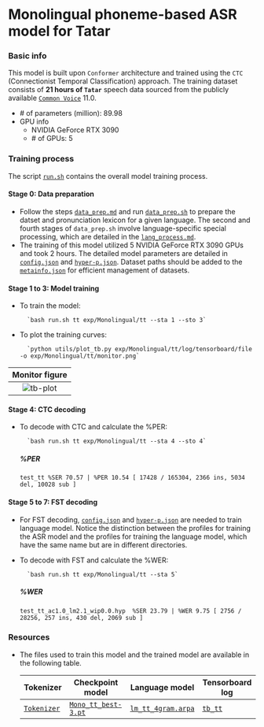 # Monolingual phoneme-based ASR model for Tatar
### Basic info

This model is built upon `Conformer` architecture and trained using the `CTC` (Connectionist Temporal Classification) approach. The training dataset consists of __21 hours of `Tatar`__ speech data sourced from the publicly available [`Common Voice`](https://commonvoice.mozilla.org/) 11.0.

* \# of parameters (million): 89.98
* GPU info 
  * NVIDIA GeForce RTX 3090
  * \# of GPUs: 5

### Training process

The script [`run.sh`](../../../run.sh) contains the overall model training process.

#### Stage 0: Data preparation
* Follow the steps [`data_prep.md`](../../../local/data_prep.md) and run [`data_prep.sh`](../../../local/data_prep.sh) to prepare the datset and pronunciation lexicon for a given language. The second and fourth stages of `data_prep.sh` involve language-specific special processing, which are detailed in the [`lang_process.md`](../../../lang-process/tt/lang_process.md). 
* The training of this model utilized 5 NVIDIA GeForce RTX 3090 GPUs and took 2 hours. The detailed model parameters are detailed in [`config.json`](config.json) and [`hyper-p.json`](hyper-p.json). Dataset paths should be added to the [`metainfo.json`](../../../data/metainfo.json) for efficient management of datasets.

#### Stage 1 to 3: Model training
* To train the model:

        `bash run.sh tt exp/Monolingual/tt --sta 1 --sto 3`
* To plot the training curves:

        `python utils/plot_tb.py exp/Monolingual/tt/log/tensorboard/file -o exp/Monolingual/tt/monitor.png`

|     Monitor figure    |
|:-----------------------:|
|![tb-plot](./monitor.png)|

#### Stage 4: CTC decoding
* To decode with CTC and calculate the %PER:

        `bash run.sh tt exp/Monolingual/tt --sta 4 --sto 4`

    ##### %PER
    ```
    test_tt %SER 70.57 | %PER 10.54 [ 17428 / 165304, 2366 ins, 5034 del, 10028 sub ]
    ```

#### Stage 5 to 7: FST decoding
* For FST decoding, [`config.json`](./lm/config.json) and [`hyper-p.json`](./lm/hyper-p.json) are needed to train language model. Notice the distinction between the profiles for training the ASR model and the profiles for training the language model, which have the same name but are in different directories.
* To decode with FST and calculate the %WER:

        `bash run.sh tt exp/Monolingual/tt --sta 5`

    ##### %WER
    ```
    test_tt_ac1.0_lm2.1_wip0.0.hyp  %SER 23.79 | %WER 9.75 [ 2756 / 28256, 257 ins, 430 del, 2069 sub ]
    ```
### Resources
* The files used to train this model and the trained model are available in the following table. 

    | Tokenizer | Checkpoint model | Language model | Tensorboard log |
    | ----------- | ----------- | ----------- | ----------- |
    | [`Tokenizer`](http://cat-ckpt.oss-cn-beijing.aliyuncs.com/cat-multilingual/cv-lang10/dict/tt/tokenizer.tknz?OSSAccessKeyId=LTAI5tF9KeigLW4UoLbK9vnJ&Expires=2064645013&Signature=XuEyDAOEtr0Aph%2FJc%2FbHkF2QEZM%3D) | [`Mono_tt_best-3.pt`](https://cat-ckpt.oss-cn-beijing.aliyuncs.com/cat-multilingual/cv-lang10/exp/tt/Mono_tt_best-3.pt) | [`lm_tt_4gram.arpa`](https://cat-ckpt.oss-cn-beijing.aliyuncs.com/cat-multilingual/cv-lang10/exp/tt/lm_tt_4gram.arpa) | [`tb_tt`](https://cat-ckpt.oss-cn-beijing.aliyuncs.com/cat-multilingual/cv-lang10/exp/tt/tb_log_tt.tar.gz) |